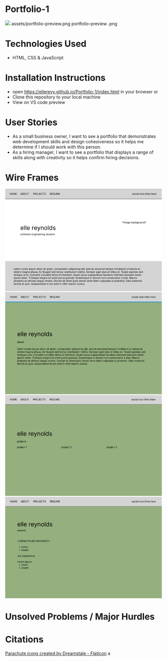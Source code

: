 # Portfolio-1
<img src="assets/portfolio-preview.png">
assets/portfolio-preview.png
portfolio-preview .png

# Technologies Used
- HTML, CSS & JavaScript

# Installation Instructions 
- open https://ellereyy.github.io/Portfolio-1/index.html in your browser 
or
- Clone this repository to your local machine
- View on VS code preview

# User Stories 
- As a small business owner, I want to see a portfolio that demonstrates web development skills and design cohesiveness so it helps me determine if I should work with this person. 
- As a hiring manager, I want to see a portfolio that displays a range of skills along with creativity so it helps confirm hiring decisions. 

# Wire Frames
<img src="wire-frames/wire1.png"> 
<img src="wire-frames/wire2.png"> 
<img src="wire-frames/wire3.png"> 
<img src="wire-frames/wire4.png"> 


# Unsolved Problems / Major Hurdles

# Citations 
<a href="https://www.flaticon.com/free-icons/parachute" title="parachute icons">Parachute icons created by Dreamstale - Flaticon</a>
a
